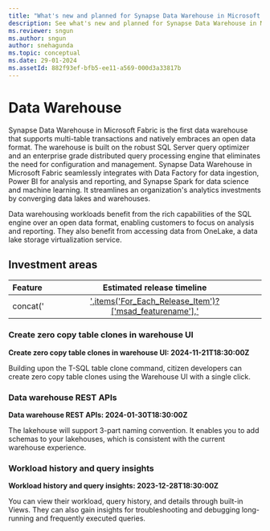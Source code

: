 ```yaml
---
title: "What's new and planned for Synapse Data Warehouse in Microsoft Fabric"
description: See what's new and planned for Synapse Data Warehouse in Microsoft Fabric. Fabric Data Warehouse release plans or roadmap.
ms.reviewer: sngun
ms.author: sngun
author: snehagunda
ms.topic: conceptual
ms.date: 29-01-2024 
ms.assetId: 882f93ef-bfb5-ee11-a569-000d3a33817b
---
```

# Data Warehouse

Synapse Data Warehouse in Microsoft Fabric is the first data warehouse that supports multi-table transactions and natively embraces an open data format. The warehouse is built on the robust SQL Server query optimizer and an enterprise grade distributed query processing engine that eliminates the need for configuration and management. Synapse Data Warehouse in Microsoft Fabric seamlessly integrates with Data Factory for data ingestion, Power BI for analysis and reporting, and Synapse Spark for data science and machine learning. It streamlines an organization's analytics investments by converging data lakes and warehouses.

Data warehousing workloads benefit from the rich capabilities of the SQL engine over an open data format, enabling customers to focus on analysis and reporting. They also benefit from accessing data from OneLake, a data lake storage virtualization service.
## Investment areas

|     **Feature**      | **Estimated release timeline** |  
|:-------------------| :------------------------------:|
concat('|[',items('For_Each_Release_Item')?['msad_featurename'],'](#',outputs('compose_hyperLink_'),')|',outputs('Compose_ReleaseDate'),'|',variables('var_newLine'))concat('|[',items('For_Each_Release_Item')?['msad_featurename'],'](#',outputs('compose_hyperLink_'),')|',outputs('Compose_ReleaseDate'),'|',variables('var_newLine'))concat('|[',items('For_Each_Release_Item')?['msad_featurename'],'](#',outputs('compose_hyperLink_'),')|',outputs('Compose_ReleaseDate'),'|',variables('var_newLine'))

### <a name="Create-zero"></a>Create zero copy table clones in warehouse UI
**Create zero copy table clones in warehouse UI:  2024-11-21T18:30:00Z**

Building upon the T-SQL table clone command, citizen developers can create zero
copy table clones using the Warehouse UI with a single click.



### <a name="Data-warehouse"></a>Data warehouse REST APIs
**Data warehouse REST APIs:  2024-01-30T18:30:00Z**

The lakehouse will support 3-part naming convention. It enables you to add
schemas to your lakehouses, which is consistent with the current warehouse
experience.



### <a name="Workload-history"></a>Workload history and query insights
**Workload history and query insights:  2023-12-28T18:30:00Z**

You can view their workload, query history, and details through built-in Views.
They can also gain insights for troubleshooting and debugging long-running and
frequently executed queries.


